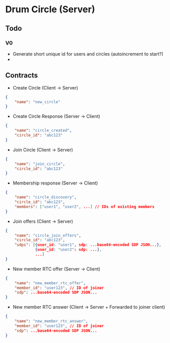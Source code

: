 
# Drum Circle (Server)

## Todo

### V0

- Generate short unique id for users and circles (autoincrement to start?)
- 

## Contracts

- Create Circle (Client -> Server)
```json
{
	"name": "new_circle"
}
```
- Create Circle Response (Server -> Client)
```json
{
	"name": "circle_created",
	"circle_id": "abc123"
}
```
- Join Circle (Client -> Server)
```json
{
	"name": "join_circle",
	"circle_id": "abc123"
}
```
- Membership response (Server -> Client)
```json
{
	"name": "circle_discovery",
	"circle_id": "abc123",
	"members": ["user1", "user2", ...] // IDs of existing members
}
```
- Join offers (Client -> Server)
```json
{
	"name": "circle_join_offers",
	"circle_id": "abc123",
	"sdps": [{user_id: "user1", sdp: ...base64-encoded SDP JSON...}, 
	         {user_id: "user2": sdp: ...},
			 ...]
}
```
- New member RTC offer (Server -> Client)
```json
{
	"name": "new_member_rtc_offer",
	"member_id": "user123", // ID of joiner
	"sdp": ...base64-encoded SDP JSON...
}
```
- New member RTC answer (Client -> Server + Forwarded to joiner client)
```json
{
	"name": "new_member_rtc_answer",
	"member_id": "user123", // ID of joiner
	"sdp": ...base64-encoded SDP JSON...
}
```
